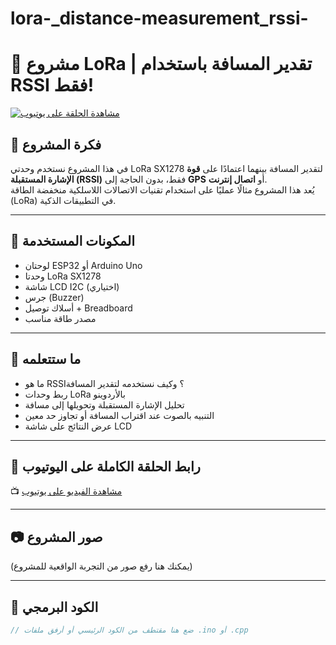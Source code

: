 # lora-_distance-measurement_rssi-
# 📡 مشروع LoRa | تقدير المسافة باستخدام RSSI فقط!

[![مشاهدة الحلقة على يوتيوب](https://img.shields.io/badge/📺-مشاهدة_الفيديو-ff0000?logo=youtube&logoColor=white)](https://youtu.be/T1Rc5KeMdcw?si=1QXI-Yj3EZ8shqgA)

## 🎯 فكرة المشروع
في هذا المشروع نستخدم وحدتي LoRa SX1278 لتقدير المسافة بينهما اعتمادًا على **قوة الإشارة المستقبلة (RSSI)** فقط، بدون الحاجة إلى **GPS** أو **اتصال إنترنت**.  
يُعد هذا المشروع مثالًا عمليًا على استخدام تقنيات الاتصالات اللاسلكية منخفضة الطاقة (LoRa) في التطبيقات الذكية.

---

## 🧰 المكونات المستخدمة
- لوحتان ESP32 أو Arduino Uno
- وحدتا LoRa SX1278
- شاشة LCD I2C (اختياري)
- جرس (Buzzer)
- أسلاك توصيل + Breadboard
- مصدر طاقة مناسب

---

## 🧠 ما ستتعلمه
- ما هو RSSI؟ وكيف نستخدمه لتقدير المسافة
- ربط وحدات LoRa بالأردوينو
- تحليل الإشارة المستقبلة وتحويلها إلى مسافة
- التنبيه بالصوت عند اقتراب المسافة أو تجاوز حد معين
- عرض النتائج على شاشة LCD

---

## 🔗 رابط الحلقة الكاملة على اليوتيوب
📺 [مشاهدة الفيديو على يوتيوب](https://youtu.be/T1Rc5KeMdcw?si=1QXI-Yj3EZ8shqgA)

---

## 📷 صور المشروع
(يمكنك هنا رفع صور من التجربة الواقعية للمشروع)

---

## 🧾 الكود البرمجي
```cpp
// ضع هنا مقتطف من الكود الرئيسي أو أرفق ملفات .ino أو .cpp
